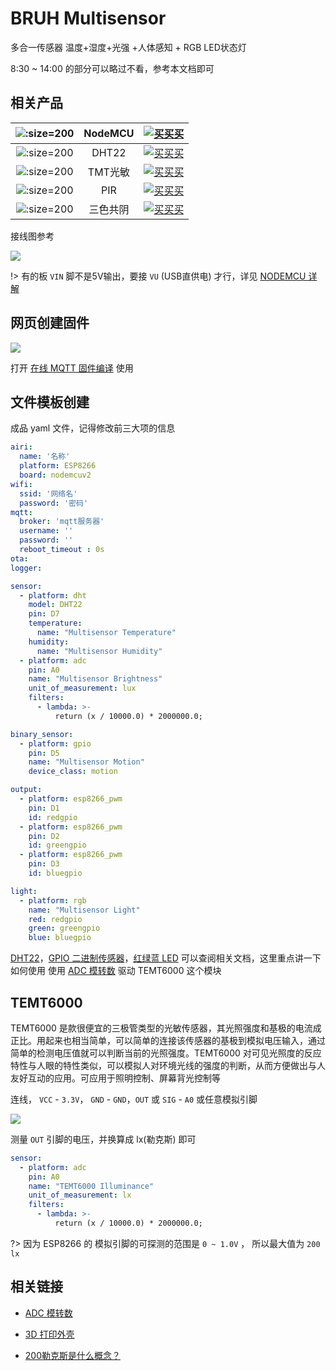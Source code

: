 # BRUH Multisensor

多合一传感器 温度+湿度+光强 +人体感知 + RGB LED状态灯


[](//player.bilibili.com/player.html?aid=36376373&cid=63863725&page=1 ':include :type=iframe width="720" height="530"')


8:30 ~ 14:00 的部分可以略过不看，参考本文档即可



## 相关产品

| ![](http://pic.airijia.com/doc/20181205171519.png ':size=200')| NodeMCU  |  [![买买买](http://cdn.airijia.com/b6eca8da724952cc0251.gif ':size=150')](https://item.taobao.com/item.htm?id=45559178968) |
|:-:|:-:|:-:|
| ![](http://pic.airijia.com/doc/20181122164130.png ':size=200')| DHT22 |  [![买买买](http://cdn.airijia.com/b6eca8da724952cc0251.gif ':size=150')](https://item.taobao.com/item.htm?id=551993243366) |
| ![](http://pic.airijia.com/doc/20181122164130.png ':size=200')|  TMT光敏 |  [![买买买](http://cdn.airijia.com/b6eca8da724952cc0251.gif ':size=150')](https://item.taobao.com/item.htm?id=45528547048) |
| ![](http://pic.airijia.com/doc/20181122164130.png ':size=200')|  PIR |  [![买买买](http://cdn.airijia.com/b6eca8da724952cc0251.gif ':size=150')](https://item.taobao.com/item.htm?id=551934438418) |
| ![](http://pic.airijia.com/doc/20181122164130.png ':size=200')|  三色共阴 |  [![买买买](http://cdn.airijia.com/b6eca8da724952cc0251.gif ':size=150')](https://item.taobao.com/item.htm?id=551925481875) |



接线图参考

![](https://ws1.sinaimg.cn/large/007fN5Xegy1fxem4fwk5mj30vm0pr45b.jpg)



!> 有的板 `VIN` 脚不是5V输出，要接 `VU` (USB直供电) 才行，详见 [NODEMCU 详解](diy/nodemcu/)

## 网页创建固件

![](https://ws1.sinaimg.cn/large/007fN5Xegy1fxelvku9fhj30sk0fc74w.jpg)

打开 [在线 MQTT 固件编译](http://airijia.com/ctl/firmware/list) 使用



## 文件模板创建

成品 yaml 文件，记得修改前三大项的信息

```yaml
airi:
  name: '名称'
  platform: ESP8266
  board: nodemcuv2
wifi:
  ssid: '网络名'
  password: '密码'
mqtt:
  broker: 'mqtt服务器'
  username: ''
  password: ''
  reboot_timeout : 0s
ota:
logger:

sensor:
  - platform: dht
    model: DHT22
    pin: D7
    temperature:
      name: "Multisensor Temperature"
    humidity:
      name: "Multisensor Humidity"
  - platform: adc
    pin: A0
    name: "Multisensor Brightness"
    unit_of_measurement: lux
    filters:
      - lambda: >-
          return (x / 10000.0) * 2000000.0;

binary_sensor:
  - platform: gpio
    pin: D5
    name: "Multisensor Motion"
    device_class: motion

output:
  - platform: esp8266_pwm
    pin: D1
    id: redgpio
  - platform: esp8266_pwm
    pin: D2
    id: greengpio
  - platform: esp8266_pwm
    pin: D3
    id: bluegpio

light:
  - platform: rgb
    name: "Multisensor Light"
    red: redgpio
    green: greengpio
    blue: bluegpio
```




[DHT22](mqtt/components/sensor/dht)，[GPIO 二进制传感器](mqtt/components/binary_sensor/gpio)，[红绿蓝 LED](mqtt/components/light/rgb) 可以查阅相关文档，这里重点讲一下如何使用 使用 [ADC 模转数](mqtt/components/sensor/adc) 驱动
TEMT6000 这个模块

## TEMT6000

TEMT6000 是款很便宜的三极管类型的光敏传感器，其光照强度和基极的电流成正比。用起来也相当简单，可以简单的连接该传感器的基极到模拟电压输入，通过简单的检测电压值就可以判断当前的光照强度。TEMT6000 对可见光照度的反应特性与人眼的特性类似，可以模拟人对环境光线的强度的判断，从而方便做出与人友好互动的应用。可应用于照明控制、屏幕背光控制等

连线， `VCC` - `3.3V`， `GND` - `GND`，`OUT` 或 `SIG` - `A0` 或任意模拟引脚

![](https://ws1.sinaimg.cn/large/007fN5Xegy1fxemlvso56j30qi0ezdrk.jpg)

测量 `OUT` 引脚的电压，并换算成 lx(勒克斯) 即可

```yaml
sensor:
  - platform: adc
    pin: A0
    name: "TEMT6000 Illuminance"
    unit_of_measurement: lx
    filters:
      - lambda: >-
          return (x / 10000.0) * 2000000.0;
```


?> 因为 ESP8266 的 模拟引脚的可探测的范围是  `0 ~ 1.0V` ， 所以最大值为 `200 lx`








## 相关链接

- [ADC 模转数](mqtt/components/sensor/adc)


- [3D 打印外壳](https://www.thingiverse.com/thing:2239142)
- [200勒克斯是什么概念？](https://zhidao.baidu.com/question/545926149.html)